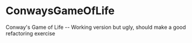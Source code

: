 # ConwaysGameOfLife
Conway's Game of Life -- Working version but ugly, should make a good refactoring exercise
